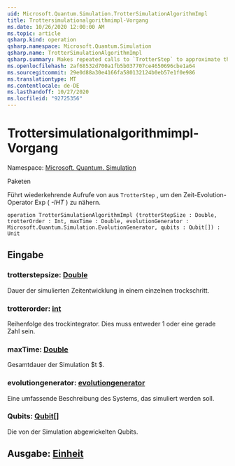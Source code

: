 ```yaml
---
uid: Microsoft.Quantum.Simulation.TrotterSimulationAlgorithmImpl
title: Trottersimulationalgorithmimpl-Vorgang
ms.date: 10/26/2020 12:00:00 AM
ms.topic: article
qsharp.kind: operation
qsharp.namespace: Microsoft.Quantum.Simulation
qsharp.name: TrotterSimulationAlgorithmImpl
qsharp.summary: Makes repeated calls to `TrotterStep` to approximate the time-evolution operator exp(_-iHt_).
ms.openlocfilehash: 2af68532d700a1fb5b037707ce4650696cbe1a64
ms.sourcegitcommit: 29e0d88a30e4166fa580132124b0eb57e1f0e986
ms.translationtype: MT
ms.contentlocale: de-DE
ms.lasthandoff: 10/27/2020
ms.locfileid: "92725356"
---
```

# <a name="trottersimulationalgorithmimpl-operation"></a>Trottersimulationalgorithmimpl-Vorgang

Namespace: [Microsoft. Quantum. Simulation](xref:Microsoft.Quantum.Simulation)

Paketen [](https://nuget.org/packages/)


Führt wiederkehrende Aufrufe von aus `TrotterStep` , um den Zeit-Evolution-Operator Exp ( _-IHT_ ) zu nähern.

```qsharp
operation TrotterSimulationAlgorithmImpl (trotterStepSize : Double, trotterOrder : Int, maxTime : Double, evolutionGenerator : Microsoft.Quantum.Simulation.EvolutionGenerator, qubits : Qubit[]) : Unit
```


## <a name="input"></a>Eingabe

### <a name="trotterstepsize--double"></a>trotterstepsize: [Double](xref:microsoft.quantum.lang-ref.double)

Dauer der simulierten Zeitentwicklung in einem einzelnen trockschritt.


### <a name="trotterorder--int"></a>trotterorder: [int](xref:microsoft.quantum.lang-ref.int)

Reihenfolge des trockintegrator. Dies muss entweder 1 oder eine gerade Zahl sein.


### <a name="maxtime--double"></a>maxTime: [Double](xref:microsoft.quantum.lang-ref.double)

Gesamtdauer der Simulation $t $.


### <a name="evolutiongenerator--evolutiongenerator"></a>evolutiongenerator: [evolutiongenerator](xref:Microsoft.Quantum.Simulation.EvolutionGenerator)

Eine umfassende Beschreibung des Systems, das simuliert werden soll.


### <a name="qubits--qubit"></a>Qubits: [Qubit](xref:microsoft.quantum.lang-ref.qubit)[]

Die von der Simulation abgewickelten Qubits.



## <a name="output--unit"></a>Ausgabe: [Einheit](xref:microsoft.quantum.lang-ref.unit)

